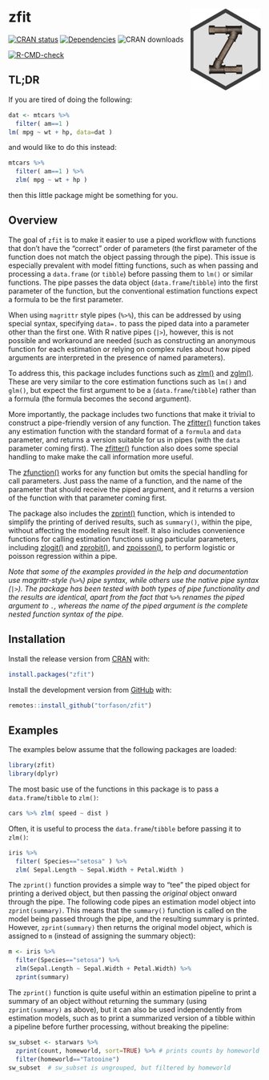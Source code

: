 
<!-- README.md is generated from README.Rmd. Please edit that file -->

# zfit <a href='https://github.com/torfason/zfit/'><img src='man/figures/logo.png' align="right" width="140px" /></a>

<!-- badges: start -->

[![CRAN
status](https://www.r-pkg.org/badges/version/zfit)](https://cran.r-project.org/package=zfit)
[![Dependencies](https://tinyverse.netlify.com/badge/zfit)](https://cran.r-project.org/package=zfit)
![CRAN downloads](https://cranlogs.r-pkg.org/badges/zfit)

[![R-CMD-check](https://github.com/torfason/zfit/actions/workflows/R-CMD-check.yaml/badge.svg)](https://github.com/torfason/zfit/actions/workflows/R-CMD-check.yaml)
<!-- badges: end -->

## TL;DR

If you are tired of doing the following:

``` r
dat <- mtcars %>%
  filter( am==1 )
lm( mpg ~ wt + hp, data=dat )
```

and would like to do this instead:

``` r
mtcars %>%
  filter( am==1 ) %>%
  zlm( mpg ~ wt + hp )
```

then this little package might be something for you.

## Overview

The goal of `zfit` is to make it easier to use a piped workflow with
functions that don’t have the “correct” order of parameters (the first
parameter of the function does not match the object passing through the
pipe). This issue is especially prevalent with model fitting functions,
such as when passing and processing a `data.frame` (or `tibble`) before
passing them to `lm()` or similar functions. The pipe passes the data
object (`data.frame`/`tibble`) into the first parameter of the function,
but the conventional estimation functions expect a formula to be the
first parameter.

When using `magrittr` style pipes (`%>%`), this can be addressed by
using special syntax, specifying `data=.` to pass the piped data into a
parameter other than the first one. With R native pipes (`|>`), however,
this is not possible and workaround are needed (such as constructing an
anonymous function for each estimation or relying on complex rules about
how piped arguments are interpreted in the presence of named
parameters).

To address this, this package includes functions such as
[zlm()](https://torfason.github.io/zfit/reference/zlm.html) and
[zglm()](https://torfason.github.io/zfit/reference/zglm.html). These are
very similar to the core estimation functions such as `lm()` and
`glm()`, but expect the first argument to be a (`data.frame`/`tibble`)
rather than a formula (the formula becomes the second argument).

More importantly, the package includes two functions that make it
trivial to construct a pipe-friendly version of any function. The
[zfitter()](https://torfason.github.io/zfit/reference/zfitter.html)
function takes any estimation function with the standard format of a
`formula` and `data` parameter, and returns a version suitable for us in
pipes (with the `data` parameter coming first). The
[zfitter()](https://torfason.github.io/zfit/reference/zfitter.html)
function also does some special handling to make make the call
information more useful.

The
[zfunction()](https://torfason.github.io/zfit/reference/zfunction.html)
works for any function but omits the special handling for call
parameters. Just pass the name of a function, and the name of the
parameter that should receive the piped argument, and it returns a
version of the function with that parameter coming first.

The package also includes the
[zprint()](https://torfason.github.io/zfit/reference/zprint.html)
function, which is intended to simplify the printing of derived results,
such as `summary()`, within the pipe, without affecting the modeling
result itself. It also includes convenience functions for calling
estimation functions using particular parameters, including
[zlogit()](https://torfason.github.io/zfit/reference/zglm.html) and
[zprobit()](https://torfason.github.io/zfit/reference/zglm.html), and
[zpoisson()](https://torfason.github.io/zfit/reference/zglm.html), to
perform logistic or poisson regression within a pipe.

*Note that some of the examples provided in the help and documentation
use magrittr-style (`%>%`) pipe syntax, while others use the native pipe
syntax (`|>`). The package has been tested with both types of pipe
functionality and the results are identical, apart from the fact that
`%>%` renames the piped argument to `.`, whereas the name of the piped
argument is the complete nested function syntax of the pipe.*

## Installation

Install the release version from
[CRAN](https://CRAN.R-project.org/package=zfit) with:

``` r
install.packages("zfit")
```

Install the development version from
[GitHub](https://github.com/torfason/zfit) with:

``` r
remotes::install_github("torfason/zfit")
```

## Examples

The examples below assume that the following packages are loaded:

``` r
library(zfit)
library(dplyr)
```

The most basic use of the functions in this package is to pass a
`data.frame`/`tibble` to `zlm()`:

``` r
cars %>% zlm( speed ~ dist )
```

Often, it is useful to process the `data.frame`/`tibble` before passing
it to `zlm()`:

``` r
iris %>%
  filter( Species=="setosa" ) %>%
  zlm( Sepal.Length ~ Sepal.Width + Petal.Width )
```

The `zprint()` function provides a simple way to “tee” the piped object
for printing a derived object, but then passing the *original* object
onward through the pipe. The following code pipes an estimation model
object into `zprint(summary)`. This means that the `summary()` function
is called on the model being passed through the pipe, and the resulting
summary is printed. However, `zprint(summary)` then returns the original
model object, which is assigned to `m` (instead of assigning the summary
object):

``` r
m <- iris %>%
  filter(Species=="setosa") %>%
  zlm(Sepal.Length ~ Sepal.Width + Petal.Width) %>%
  zprint(summary)
```

The `zprint()` function is quite useful within an estimation pipeline to
print a summary of an object without returning the summary (using
`zprint(summary)` as above), but it can also be used independently from
estimation models, such as to print a summarized version of a tibble
within a pipeline before further processing, without breaking the
pipeline:

``` r
sw_subset <- starwars %>%
  zprint(count, homeworld, sort=TRUE) %>% # prints counts by homeworld
  filter(homeworld=="Tatooine")
sw_subset  # sw_subset is ungrouped, but filtered by homeworld
```
